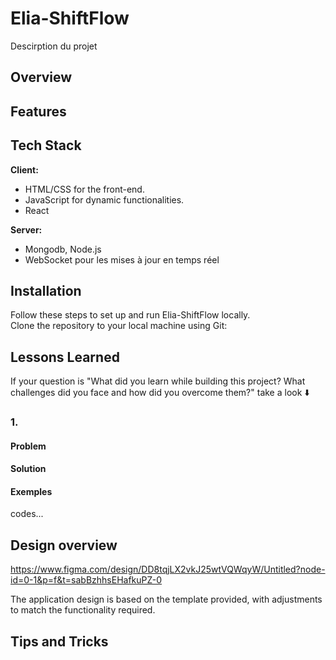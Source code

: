 # Elia-ShiftFlow
Descirption du projet

## Overview

## Features

## Tech Stack

**Client:** 
- HTML/CSS for the front-end.
- JavaScript for dynamic functionalities.
- React

**Server:** 
- Mongodb, Node.js
- WebSocket pour les mises à jour en temps réel

## Installation

Follow these steps to set up and run Elia-ShiftFlow locally.        
Clone the repository to your local machine using Git:

## Lessons Learned

 If your question is "What did you learn while building this project? What challenges did you face and how did you overcome them?" take a look ⬇️

### 1. 

#### Problem


#### Solution

#### Exemples

codes...

## Design overview

https://www.figma.com/design/DD8tqjLX2vkJ25wtVQWqyW/Untitled?node-id=0-1&p=f&t=sabBzhhsEHafkuPZ-0

The application design is based on the template provided, with adjustments to match the functionality required.

## Tips and Tricks
